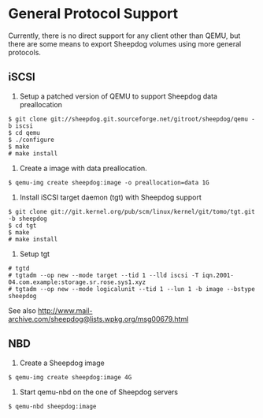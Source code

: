 # General Protocol Support

Currently, there is no direct support for any client other than QEMU,
but there are some means to export Sheepdog volumes using more general
protocols.

## iSCSI
1. Setup a patched version of QEMU to support Sheepdog data preallocation
```
$ git clone git://sheepdog.git.sourceforge.net/gitroot/sheepdog/qemu -b iscsi
$ cd qemu
$ ./configure
$ make
# make install
```

1. Create a image with data preallocation.
```
$ qemu-img create sheepdog:image -o preallocation=data 1G
```

1. Install iSCSI target daemon (tgt) with Sheepdog support
```
$ git clone git://git.kernel.org/pub/scm/linux/kernel/git/tomo/tgt.git -b sheepdog
$ cd tgt
$ make
# make install
```

1. Setup tgt
```
# tgtd
# tgtadm --op new --mode target --tid 1 --lld iscsi -T iqn.2001-04.com.example:storage.sr.rose.sys1.xyz
# tgtadm --op new --mode logicalunit --tid 1 --lun 1 -b image --bstype sheepdog
```

See also http://www.mail-archive.com/sheepdog@lists.wpkg.org/msg00679.html

## NBD
1. Create a Sheepdog image
```
$ qemu-img create sheepdog:image 4G
```

1. Start qemu-nbd on the one of Sheepdog servers
```
$ qemu-nbd sheepdog:image
```
